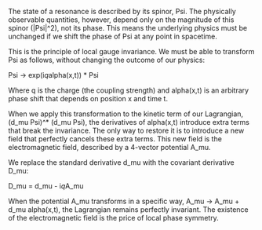 The state of a resonance is described by its spinor, Psi. The physically observable quantities, however, depend only on the magnitude of this spinor (|Psi|^2), not its phase. This means the underlying physics must be unchanged if we shift the phase of Psi at any point in spacetime.

This is the principle of local gauge invariance. We must be able to transform Psi as follows, without changing the outcome of our physics:

Psi -> exp(i*q*alpha(x,t)) * Psi

Where q is the charge (the coupling strength) and alpha(x,t) is an arbitrary phase shift that depends on position x and time t.

When we apply this transformation to the kinetic term of our Lagrangian, (d_mu Psi)^* (d_mu Psi), the derivatives of alpha(x,t) introduce extra terms that break the invariance. The only way to restore it is to introduce a new field that perfectly cancels these extra terms. This new field is the electromagnetic field, described by a 4-vector potential A_mu.

We replace the standard derivative d_mu with the covariant derivative D_mu:

D_mu = d_mu - i*q*A_mu

When the potential A_mu transforms in a specific way, A_mu -> A_mu + d_mu alpha(x,t), the Lagrangian remains perfectly invariant. The existence of the electromagnetic field is the price of local phase symmetry.